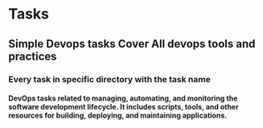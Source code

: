 # Tasks
## Simple Devops tasks Cover All devops tools and practices
### Every task in specific directory with the task name 
#### DevOps tasks related to managing, automating, and monitoring the software development lifecycle. It includes scripts, tools, and other resources for building, deploying, and maintaining applications.
